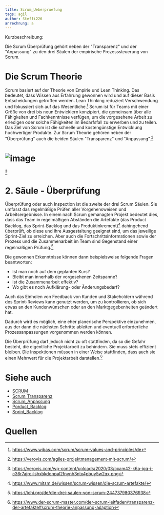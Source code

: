 ```yaml
---
title: Scrum_Ueberpruefung
tags: agil
author: Steffi226
anrechnung: a
---
```


Kurzbeschreibung: 

Die Scrum Überprüfung gehört neben der "Transparenz" und der "Anpassung" zu den drei Säulen der empirische Prozesssteuerung von Scrum.



# Die Scrum Theorie
Scrum basiert auf der Theorie von Empirie und Lean Thinking. Das bedeutet, dass Wissen aus Erfahrung gewonnen wird und auf dieser Basis Entscheidungen getroffen werden. Lean Thinking reduziert Verschwendung und fokussiert sich auf das Wesentliche.[^1]
Scrum ist für Teams mit einer Größe von drei bis neun Entwicklern konzipiert, die gemeinsam über alle Fähigkeiten und Fachkenntnisse verfügen, um die vorgesehene Arbeit zu erledigen oder solche Fähigkeiten im Bedarfsfall zu erwerben und zu teilen.
Das Ziel von Scrum ist die schnelle und kostengünstige Entwicklung hochwertiger Produkte.
Zur Scrum Theorie gehören neben der "Überprüfung" auch die beiden Säulen "Transparenz" und "Anpassung".[^2]

# ![image](https://user-images.githubusercontent.com/92396490/140649160-db302520-d38e-44d8-9f54-52269063565a.png) 
[^3]


# 2. Säule - Überprüfung 
Überprüfung oder auch Inspection ist die zweite der drei Scrum Säulen. Sie umfasst das regelmäßige Prüfen aller Vorgehensweisen und Arbeitsergebnisse. In einem nach Scrum gemanagten Projekt bedeutet dies, dass das Team in regelmäßigen Abständen die Artefakte (das Product Backlog, das Sprint-Backlog und das Produktinkrement)[^4] dahingehend überprüft, ob diese und ihre Ausgestaltung geeignet sind, um das jeweilige Sprint-Ziel zu erreichen. 
Aber auch die Fortschrittsinformationen sowie der Prozess und die Zusammenarbeit im Team sind Gegenstand einer regelmäßigen Prüfung.[^5]

Die gewonnen Erkenntnisse können dann beispielsweise folgende Fragen beantworten:

* Ist man noch auf dem geplanten Kurs?
* Bleibt man innerhalb der vorgesehenen Zeitspanne?
* Ist die Zusammenarbeit effektiv?
* Wo gibt es noch Aufklärung- oder Änderungsbedarf?

Auch das Einholen von Feedback von Kunden und Stakeholdern während des Sprint-Reviews kann genutzt werden, um zu kontrollieren, ob sich etwas an den Kundenwünschen oder an den Marktgegebenheiten geändert hat.

Dadurch wird es möglich, eine eher planerische Perspektive einzunehmen, aus der dann die nächsten Schritte ableiten und eventuell erforderliche Prozessanpassungen vorgenommen werden können.

Die Überprüfung darf jedoch nicht zu oft stattfinden, da so die Gefahr besteht, die eigentliche Projektarbeit zu behindern. Sie muss stets effizient bleiben. 
Die Inspektionen müssen in einer Weise stattfinden, dass auch sie einen Mehrwert für die Projektarbeit darstellen.[^6]


# Siehe auch

* [SCRUM](SCRUM.md)
* [Scrum_Transparenz](Scrum_Transparenz.md)
* [Scrum_Anpassung](Scrum_Anpassung.md)
* [Porduct_Backlog](Product_Bachlog.md)
* [Sprint_Backlog](Sprint_Backlog.md)
 


# Quellen

[^1]: https://www.wibas.com/scrum/scrum-values-and-principles/de
[^2]: https://verovis.com/agiles-projektmanagement-mit-scrum/
[^3]: https://verovis.com/wp-content/uploads/2020/03/cxam42-k6a-igq-i-c36r7ajrc-lshxbkdonpal2fnynh3ntx4pbuy5w2qx.png
[^4]: https://www.mitsm.de/wissen/scrum-wissen/die-scrum-artefakte/
[^5]: https://ichi.pro/de/die-drei-saulen-von-scrum-244737980376938
[^6]: https://www.der-scrum-master.com/der-scrum-leitfaden/transparenz-der-artefakte#scrum-theorie-anpassung-adaption 



